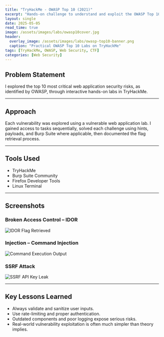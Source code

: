 ```yaml
---
title: "TryHackMe - OWASP Top 10 (2021)"
excerpt: "Hands-on challenge to understand and exploit the OWASP Top 10 vulnerabilities."
layout: single
date: 2025-05-05
read_time: true
image: /assets/images/labs/owasp10cover.jpg
header:
  overlay_image: /assets/images/labs/owasp-top10-banner.png
  caption: "Practical OWASP Top 10 Labs on TryHackMe"
tags: [TryHackMe, OWASP, Web Security, CTF]
categories: [Web Security]
---
```


## Problem Statement

I explored the top 10 most critical web application security risks, as identified by OWASP, through interactive hands-on labs in TryHackMe.

---

## Approach

Each vulnerability was explored using a vulnerable web application lab. I gained access to tasks sequentially, solved each challenge using hints, payloads, and Burp Suite where applicable, then documented the flag retrieval process.

---

## Tools Used

- TryHackMe
- Burp Suite Community
- Firefox Developer Tools
- Linux Terminal

---

## Screenshots

### Broken Access Control – IDOR
![IDOR Flag Retrieved](/assets/images/labs/owasp-idor.png)

### Injection – Command Injection
![Command Execution Output](/assets/images/labs/owasp-injection.png)

### SSRF Attack
![SSRF API Key Leak](/assets/images/labs/owasp-ssrf.png)

---

##  Key Lessons Learned

- Always validate and sanitize user inputs.
- Use rate-limiting and proper authentication.
- Outdated components and poor logging expose serious risks.
- Real-world vulnerability exploitation is often much simpler than theory implies.

